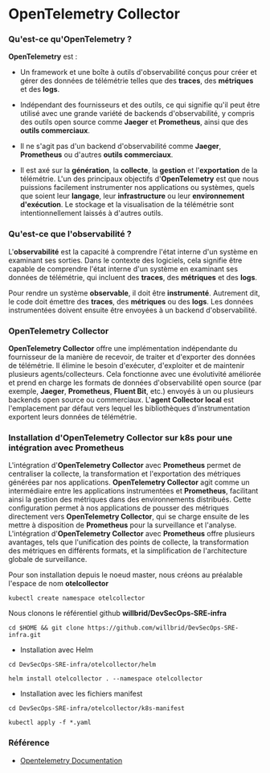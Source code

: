 # OpenTelemetry Collector

### Qu'est-ce qu'OpenTelemetry ?

**OpenTelemetry** est :

- Un framework et une boîte à outils d'observabilité conçus pour créer et gérer des données de télémétrie telles que des **traces**, des **métriques** et des **logs**.

- Indépendant des fournisseurs et des outils, ce qui signifie qu'il peut être utilisé avec une grande variété de backends d'observabilité, y compris des outils open source comme **Jaeger** et **Prometheus**, ainsi que des **outils commerciaux**.

- Il ne s'agit pas d'un backend d'observabilité comme **Jaeger**, **Prometheus** ou d'autres **outils commerciaux**.

- Il est axé sur la **génération**, la **collecte**, la **gestion** et l'**exportation** de la télémétrie. L'un des principaux objectifs d'**OpenTelemetry** est que nous puissions facilement instrumenter nos applications ou systèmes, quels que soient leur **langage**, leur **infrastructure** ou leur **environnement d'exécution**. Le stockage et la visualisation de la télémétrie sont intentionnellement laissés à d'autres outils.

### Qu'est-ce que l'observabilité ?

L'**observabilité** est la capacité à comprendre l'état interne d'un système en examinant ses sorties. Dans le contexte des logiciels, cela signifie être capable de comprendre l'état interne d'un système en examinant ses données de télémétrie, qui incluent des **traces**, des **métriques** et des **logs**.

Pour rendre un système **observable**, il doit être **instrumenté**. Autrement dit, le code doit émettre des **traces**, des **métriques** ou des **logs**. Les données instrumentées doivent ensuite être envoyées à un backend d'observabilité.

### OpenTelemetry Collector

**OpenTelemetry Collector** offre une implémentation indépendante du fournisseur de la manière de recevoir, de traiter et d'exporter des données de télémétrie. Il élimine le besoin d'exécuter, d'exploiter et de maintenir plusieurs agents/collecteurs. Cela fonctionne avec une évolutivité améliorée et prend en charge les formats de données d'observabilité open source (par exemple, **Jaeger**, **Prometheus**, **Fluent Bit**, etc.) envoyés à un ou plusieurs backends open source ou commerciaux. L'**agent Collector local** est l'emplacement par défaut vers lequel les bibliothèques d'instrumentation exportent leurs données de télémétrie.

### Installation d'OpenTelemetry Collector sur k8s pour une intégration avec Prometheus

L'intégration d'**OpenTelemetry Collector** avec **Prometheus** permet de centraliser la collecte, la transformation et l'exportation des métriques générées par nos applications. **OpenTelemetry Collector** agit comme un intermédiaire entre les applications instrumentées et **Prometheus**, facilitant ainsi la gestion des métriques dans des environnements distribués. Cette configuration permet à nos applications de pousser des métriques directement vers **OpenTelemetry Collector**, qui se charge ensuite de les mettre à disposition de **Prometheus** pour la surveillance et l'analyse. <br>
L'intégration d'**OpenTelemetry Collector** avec **Prometheus** offre plusieurs avantages, tels que l'unification des points de collecte, la transformation des métriques en différents formats, et la simplification de l'architecture globale de surveillance.

Pour son installation depuis le noeud master, nous créons au préalable l'espace de nom **otelcollector**

```
kubectl create namespace otelcollector
```

Nous clonons le référentiel github **willbrid/DevSecOps-SRE-infra**

```
cd $HOME && git clone https://github.com/willbrid/DevSecOps-SRE-infra.git
```

- Installation avec Helm

```
cd DevSecOps-SRE-infra/otelcollector/helm
```

```
helm install otelcollector . --namespace otelcollector 
```

- Installation avec les fichiers manifest

```
cd DevSecOps-SRE-infra/otelcollector/k8s-manifest
```

```
kubectl apply -f *.yaml
```

### Référence

- [Opentelemetry Documentation](https://opentelemetry.io/docs)